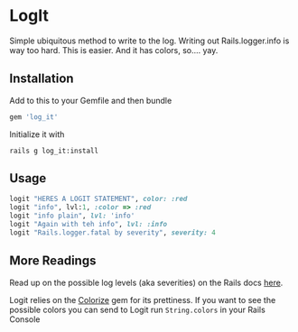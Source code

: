 # LogIt

Simple ubiquitous method to write to the log. Writing out Rails.logger.info is way too hard. This is easier. And it has colors, so.... yay.

## Installation

Add to this to your Gemfile and then bundle

```ruby
gem 'log_it'
```

Initialize it with

```
rails g log_it:install
```

## Usage

```ruby
logit "HERES A LOGIT STATEMENT", color: :red
logit "info", lvl:1, :color => :red
logit "info plain", lvl: 'info'
logit "Again with teh info", lvl: :info
logit "Rails.logger.fatal by severity", severity: 4
```

## More Readings
Read up on the possible log levels (aka severities) on the Rails docs [here](http://guides.rubyonrails.org/debugging_rails_applications.html#log-levels).

Logit relies on the [Colorize](https://github.com/fazibear/colorize) gem for its prettiness. If you want to see the possible colors you can send to Logit run `String.colors` in your Rails Console